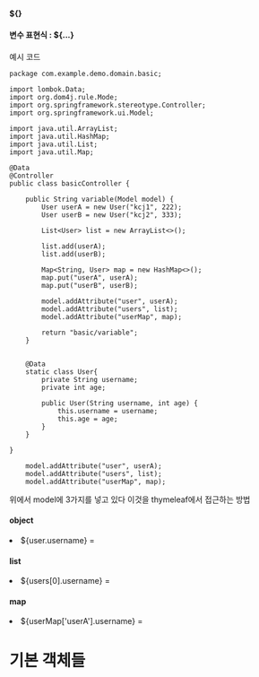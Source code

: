 #### ${}

#### 변수 표현식 : ${...}

예시 코드 
````
package com.example.demo.domain.basic;

import lombok.Data;
import org.dom4j.rule.Mode;
import org.springframework.stereotype.Controller;
import org.springframework.ui.Model;

import java.util.ArrayList;
import java.util.HashMap;
import java.util.List;
import java.util.Map;

@Data
@Controller
public class basicController {

    public String variable(Model model) {
        User userA = new User("kcj1", 222);
        User userB = new User("kcj2", 333);

        List<User> list = new ArrayList<>();

        list.add(userA);
        list.add(userB);

        Map<String, User> map = new HashMap<>();
        map.put("userA", userA);
        map.put("userB", userB);

        model.addAttribute("user", userA);
        model.addAttribute("users", list);
        model.addAttribute("userMap", map);

        return "basic/variable";
    }


    @Data
    static class User{
        private String username;
        private int age;

        public User(String username, int age) {
            this.username = username;
            this.age = age;
        }
    }

}

````

        model.addAttribute("user", userA);
        model.addAttribute("users", list);
        model.addAttribute("userMap", map);

위에서 model에 3가지를 넣고 있다 
이것을 thymeleaf에서 접근하는 방법 

#### object

<li>${user.username} = <span th:text="${user.username}"></span></li>


#### list

<li>${users[0].username} = <span th:text="${users[0].username}">

#### map

<li>${userMap['userA'].username} = <span th:text="${userMap['userA'].username}"></span></li>



# 기본 객체들 
